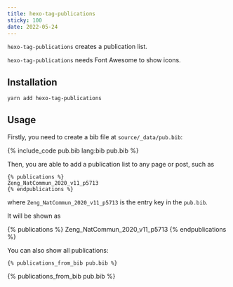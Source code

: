 ```yaml
---
title: hexo-tag-publications
sticky: 100
date: 2022-05-24
---
```


`hexo-tag-publications` creates a publication list. 

`hexo-tag-publications` needs Font Awesome to show icons.

## Installation

```sh
yarn add hexo-tag-publications
```

## Usage

Firstly, you need to create a bib file at `source/_data/pub.bib`:

{% include_code pub.bib lang:bib pub.bib %}

Then, you are able to add a publication list to any page or post, such as

```
{% publications %}
Zeng_NatCommun_2020_v11_p5713
{% endpublications %}
```

where `Zeng_NatCommun_2020_v11_p5713` is the entry key in the `pub.bib`.

It will be shown as 

{% publications %}
Zeng_NatCommun_2020_v11_p5713
{% endpublications %}

You can also show all publications:

```
{% publications_from_bib pub.bib %}
```

{% publications_from_bib pub.bib %}
